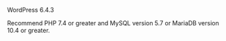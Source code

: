 WordPress 6.4.3

Recommend PHP 7.4 or greater and MySQL version 5.7 or MariaDB version 10.4 or greater.
